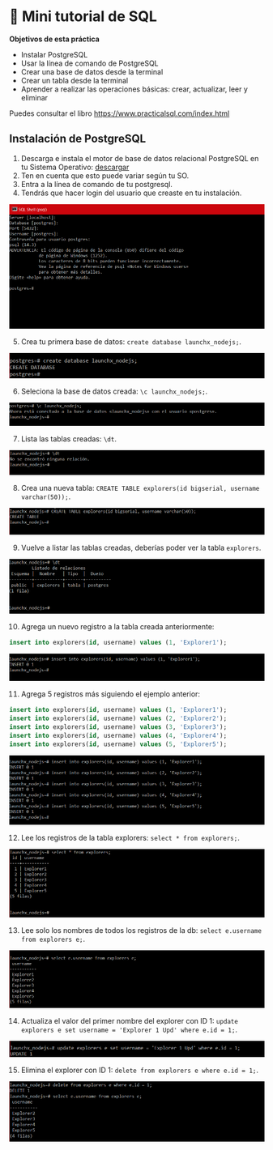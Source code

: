 # 🌟 Mini tutorial de SQL

**Objetivos de esta práctica**
+ Instalar PostgreSQL
+ Usar la línea de comando de PostgreSQL
+ Crear una base de datos desde la terminal
+ Crear un tabla desde la terminal
+ Aprender a realizar las operaciones básicas: crear, actualizar, leer y eliminar

Puedes consultar el libro <https://www.practicalsql.com/index.html>

## Instalación de PostgreSQL

1. Descarga e instala el motor de base de datos relacional PostgreSQL en tu Sistema Operativo: [descargar](https://www.postgresql.org/download/)
2. Ten en cuenta que esto puede variar según tu SO.
3. Entra a la línea de comando de tu postgresql.
4. Tendrás que hacer login del usuario que creaste en tu instalación.
   
![login](https://github.com/DanielaBeltranCruz/Playbook-Node.js/blob/main/weekly_mission_5/images/Mini%20tutorial%20SQL/01.PNG)

5. Crea tu primera base de datos: `create database launchx_nodejs;`.

![db](https://github.com/DanielaBeltranCruz/Playbook-Node.js/blob/main/weekly_mission_5/images/Mini%20tutorial%20SQL/02.PNG)

6. Seleciona la base de datos creada: `\c launchx_nodejs;`.


![db](https://github.com/DanielaBeltranCruz/Playbook-Node.js/blob/main/weekly_mission_5/images/Mini%20tutorial%20SQL/03.PNG)

7. Lista las tablas creadas: `\dt`.

![db](https://github.com/DanielaBeltranCruz/Playbook-Node.js/blob/main/weekly_mission_5/images/Mini%20tutorial%20SQL/04.PNG)

8. Crea una nueva tabla: `CREATE TABLE explorers(id bigserial, username varchar(50));`.

![table](https://github.com/DanielaBeltranCruz/Playbook-Node.js/blob/main/weekly_mission_5/images/Mini%20tutorial%20SQL/05.PNG)

9.  Vuelve a listar las tablas creadas, deberías poder ver la tabla `explorers`.

![table explorers](https://github.com/DanielaBeltranCruz/Playbook-Node.js/blob/main/weekly_mission_5/images/Mini%20tutorial%20SQL/06.PNG)

10. Agrega un nuevo registro a la tabla creada anteriormente:
```sql
insert into explorers(id, username) values (1, 'Explorer1');
```

![nuevo registro](https://github.com/DanielaBeltranCruz/Playbook-Node.js/blob/main/weekly_mission_5/images/Mini%20tutorial%20SQL/07.PNG)

11. Agrega 5 registros más siguiendo el ejemplo anterior:
```sql
insert into explorers(id, username) values (1, 'Explorer1');
insert into explorers(id, username) values (2, 'Explorer2');
insert into explorers(id, username) values (3, 'Explorer3');
insert into explorers(id, username) values (4, 'Explorer4');
insert into explorers(id, username) values (5, 'Explorer5');
```

![nuevo registro](https://github.com/DanielaBeltranCruz/Playbook-Node.js/blob/main/weekly_mission_5/images/Mini%20tutorial%20SQL/08.PNG)

12. Lee los registros de la tabla explorers: `select * from explorers;`.

![registros](https://github.com/DanielaBeltranCruz/Playbook-Node.js/blob/main/weekly_mission_5/images/Mini%20tutorial%20SQL/09.PNG)

13. Lee solo los nombres de todos los registros de la db: `select e.username from explorers e;`.

![registros db](https://github.com/DanielaBeltranCruz/Playbook-Node.js/blob/main/weekly_mission_5/images/Mini%20tutorial%20SQL/10.PNG)

14. Actualiza el valor del primer nombre del explorer con ID 1: `update explorers e set username = 'Explorer 1 Upd' where e.id = 1;`.

![actualizar](https://github.com/DanielaBeltranCruz/Playbook-Node.js/blob/main/weekly_mission_5/images/Mini%20tutorial%20SQL/11.PNG)

15. Elimina el explorer con ID 1: `delete from explorers e where e.id = 1;`.

![eliminar](https://github.com/DanielaBeltranCruz/Playbook-Node.js/blob/main/weekly_mission_5/images/Mini%20tutorial%20SQL/12.PNG)
